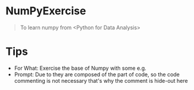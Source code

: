 # NumPyExercise
> To learn numpy from &lt;Python for Data Analysis>

# Tips
- For What: Exercise the base of Numpy with some e.g.
- Prompt: Due to they are composed of the part of code, so the code commenting is not necessary
  that's why the comment is hide-out here 
